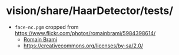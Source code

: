 # vision/share/HaarDetector/tests/

- `face-nc.pgm` cropped from <https://www.flickr.com/photos/romainbrami/5984398614/>
   - [Romain Brami](https://www.flickr.com/photos/romainbrami/)
   - <https://creativecommons.org/licenses/by-sa/2.0/>
